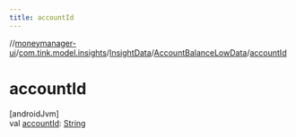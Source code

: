 ```yaml
---
title: accountId
---
```

//[moneymanager-ui](../../../../index.html)/[com.tink.model.insights](../../index.html)/[InsightData](../index.html)/[AccountBalanceLowData](index.html)/[accountId](account-id.html)



# accountId



[androidJvm]\
val [accountId](account-id.html): [String](https://kotlinlang.org/api/latest/jvm/stdlib/kotlin/-string/index.html)




